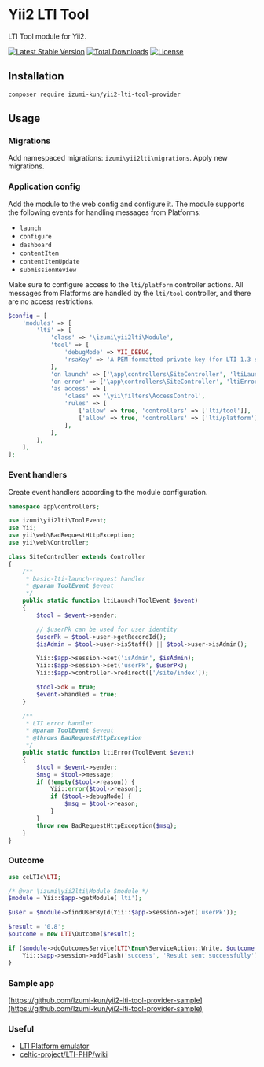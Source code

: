 Yii2 LTI Tool
======================

LTI Tool module for Yii2.

[![Latest Stable Version](https://poser.pugx.org/izumi-kun/yii2-lti-tool-provider/v/stable)](https://packagist.org/packages/izumi-kun/yii2-lti-tool-provider)
[![Total Downloads](https://poser.pugx.org/izumi-kun/yii2-lti-tool-provider/downloads)](https://packagist.org/packages/izumi-kun/yii2-lti-tool-provider)
[![License](https://poser.pugx.org/izumi-kun/yii2-lti-tool-provider/license)](https://packagist.org/packages/izumi-kun/yii2-lti-tool-provider)

Installation
------------

```
composer require izumi-kun/yii2-lti-tool-provider
```

Usage
-----

### Migrations

Add namespaced migrations: `izumi\yii2lti\migrations`. Apply new migrations.

### Application config

Add the module to the web config and configure it. The module supports the following events for handling messages from Platforms:

- `launch`
- `configure`
- `dashboard`
- `contentItem`
- `contentItemUpdate`
- `submissionReview`

Make sure to configure access to the `lti/platform` controller actions.
All messages from Platforms are handled by the `lti/tool` controller, and there are no access restrictions.

```php
$config = [
    'modules' => [
        'lti' => [
            'class' => '\izumi\yii2lti\Module',
            'tool' => [
                'debugMode' => YII_DEBUG,
                'rsaKey' => 'A PEM formatted private key (for LTI 1.3 support)',
            ],
            'on launch' => ['\app\controllers\SiteController', 'ltiLaunch'],
            'on error' => ['\app\controllers\SiteController', 'ltiError'],
            'as access' => [
                'class' => '\yii\filters\AccessControl',
                'rules' => [
                    ['allow' => true, 'controllers' => ['lti/tool']],
                    ['allow' => true, 'controllers' => ['lti/platform'], 'roles' => ['admin']],
                ],
            ],
        ],
    ],
];
```

### Event handlers

Create event handlers according to the module configuration.

```php
namespace app\controllers;

use izumi\yii2lti\ToolEvent;
use Yii;
use yii\web\BadRequestHttpException;
use yii\web\Controller;

class SiteController extends Controller
{
    /**
     * basic-lti-launch-request handler
     * @param ToolEvent $event
     */
    public static function ltiLaunch(ToolEvent $event)
    {
        $tool = $event->sender;

        // $userPk can be used for user identity
        $userPk = $tool->user->getRecordId();
        $isAdmin = $tool->user->isStaff() || $tool->user->isAdmin();

        Yii::$app->session->set('isAdmin', $isAdmin);
        Yii::$app->session->set('userPk', $userPk);
        Yii::$app->controller->redirect(['/site/index']);

        $tool->ok = true;
        $event->handled = true;
    }

    /**
     * LTI error handler
     * @param ToolEvent $event
     * @throws BadRequestHttpException
     */
    public static function ltiError(ToolEvent $event)
    {
        $tool = $event->sender;
        $msg = $tool->message;
        if (!empty($tool->reason)) {
            Yii::error($tool->reason);
            if ($tool->debugMode) {
                $msg = $tool->reason;
            }
        }
        throw new BadRequestHttpException($msg);
    }
}
```

### Outcome

```php
use ceLTIc\LTI;

/* @var \izumi\yii2lti\Module $module */
$module = Yii::$app->getModule('lti');

$user = $module->findUserById(Yii::$app->session->get('userPk'));

$result = '0.8';
$outcome = new LTI\Outcome($result);

if ($module->doOutcomesService(LTI\Enum\ServiceAction::Write, $outcome, $user)) {
    Yii::$app->session->addFlash('success', 'Result sent successfully');
}
```

### Sample app

[https://github.com/Izumi-kun/yii2-lti-tool-provider-sample](https://github.com/Izumi-kun/yii2-lti-tool-provider-sample)

### Useful

- [LTI Platform emulator](https://saltire.lti.app/platform)
- [celtic-project/LTI-PHP/wiki](https://github.com/celtic-project/LTI-PHP/wiki)

